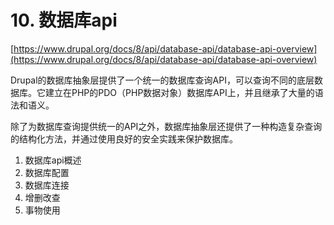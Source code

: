 # 10. 数据库api

[https://www.drupal.org/docs/8/api/database-api/database-api-overview](https://www.drupal.org/docs/8/api/database-api/database-api-overview)

Drupal的数据库抽象层提供了一个统一的数据库查询API，可以查询不同的底层数据库。它建立在PHP的PDO（PHP数据对象）数据库API上，并且继承了大量的语法和语义。

除了为数据库查询提供统一的API之外，数据库抽象层还提供了一种构造复杂查询的结构化方法，并通过使用良好的安全实践来保护数据库。

1. 数据库api概述
2. 数据库配置
3. 数据库连接
4. 增删改查
5. 事物使用



